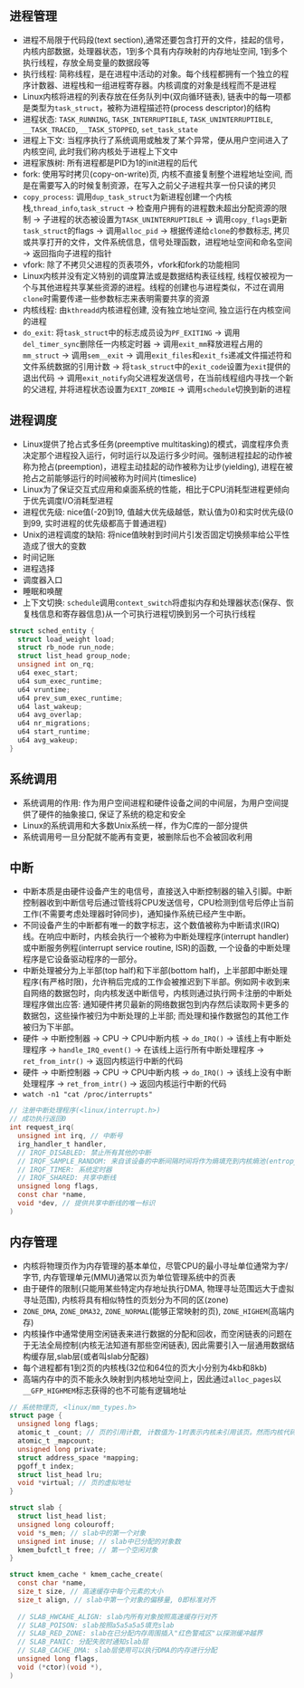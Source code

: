 ## 进程管理
- 进程不局限于代码段(text section),通常还要包含打开的文件，挂起的信号，内核内部数据，处理器状态，1到多个具有内存映射的内存地址空间, 1到多个执行线程，存放全局变量的数据段等
- 执行线程: 简称线程，是在进程中活动的对象。每个线程都拥有一个独立的程序计数器、进程栈和一组进程寄存器。内核调度的对象是线程而不是进程
- Linux内核将进程的列表存放在任务队列中(双向循环链表), 链表中的每一项都是类型为`task_struct`，被称为进程描述符(process descriptor)的结构
- 进程状态: `TASK_RUNNING`, `TASK_INTERRUPTIBLE`, `TASK_UNINTERRUPTIBLE`, `__TASK_TRACED`, `__TASK_STOPPED`, `set_task_state`
- 进程上下文: 当程序执行了系统调用或触发了某个异常，便从用户空间进入了内核空间, 此时我们称内核处于进程上下文中
- 进程家族树: 所有进程都是PID为1的init进程的后代
- fork: 使用写时拷贝(copy-on-write)页, 内核不直接复制整个进程地址空间, 而是在需要写入的时候复制资源，在写入之前父子进程共享一份只读的拷贝
- `copy_process`: 调用`dup_task_struct`为新进程创建一个内核栈,`thread_info`,`task_struct` -> 检查用户拥有的进程数未超出分配资源的限制 -> 子进程的状态被设置为`TASK_UNINTERRUPTIBLE` -> 调用`copy_flags`更新`task_struct`的flags -> 调用`alloc_pid` -> 根据传递给`clone`的参数标志, 拷贝或共享打开的文件，文件系统信息，信号处理函数，进程地址空间和命名空间 -> 返回指向子进程的指针
- vfork: 除了不拷贝父进程的页表项外，vfork和fork的功能相同
- Linux内核并没有定义特别的调度算法或是数据结构表征线程, 线程仅被视为一个与其他进程共享某些资源的进程。线程的创建也与进程类似，不过在调用`clone`时需要传递一些参数标志来表明需要共享的资源
- 内核线程: 由`kthreadd`内核进程创建, 没有独立地址空间, 独立运行在内核空间的进程
- `do_exit`: 将`task_struct`中的标志成员设为`PF_EXITING` -> 调用`del_timer_sync`删除任一内核定时器 -> 调用`exit_mm`释放进程占用的`mm_struct` -> 调用`sem__exit` -> 调用`exit_files`和`exit_fs`递减文件描述符和文件系统数据的引用计数 -> 将`task_struct`中的`exit_code`设置为`exit`提供的退出代码 -> 调用`exit_notify`向父进程发送信号，在当前线程组内寻找一个新的父进程, 并将进程状态设置为`EXIT_ZOMBIE` -> 调用`schedule`切换到新的进程

## 进程调度
- Linux提供了抢占式多任务(preemptive multitasking)的模式，调度程序负责决定那个进程投入运行，何时运行以及运行多少时间。强制进程挂起的动作被称为抢占(preemption)，进程主动挂起的动作被称为让步(yielding), 进程在被抢占之前能够运行的时间被称为时间片(timeslice)
- Linux为了保证交互式应用和桌面系统的性能，相比于CPU消耗型进程更倾向于优先调度I/O消耗型进程
- 进程优先级: nice值(-20到19, 值越大优先级越低，默认值为0)和实时优先级(0到99, 实时进程的优先级都高于普通进程)
- Unix的进程调度的缺陷: 将nice值映射到时间片引发否固定切换频率给公平性造成了很大的变数
- 时间记账
- 进程选择
- 调度器入口 
- 睡眠和唤醒
- 上下文切换: `schedule`调用`context_switch`将虚拟内存和处理器状态(保存、恢复栈信息和寄存器信息)从一个可执行进程切换到另一个可执行线程

```c
struct sched_entity {
  struct load_weight load;
  struct rb_node run_node;
  struct list_head group_node;
  unsigned int on_rq;
  u64 exec_start;
  u64 sum_exec_runtime;
  u64 vruntime;
  u64 prev_sum_exec_runtime;
  u64 last_wakeup;
  u64 avg_overlap;
  u64 nr_migrations;
  u64 start_runtime;
  u64 avg_wakeup;
}
```

## 系统调用
- 系统调用的作用: 作为用户空间进程和硬件设备之间的中间层，为用户空间提供了硬件的抽象接口, 保证了系统的稳定和安全
- Linux的系统调用和大多数Unix系统一样，作为C库的一部分提供
- 系统调用号一旦分配就不能再有变更，被删除后也不会被回收利用

## 中断
- 中断本质是由硬件设备产生的电信号，直接送入中断控制器的输入引脚。中断控制器收到中断信号后通过管线将CPU发送信号，CPU检测到信号后停止当前工作(不需要考虑处理器时钟同步)，通知操作系统已经产生中断。
- 不同设备产生的中断都有唯一的数字标志，这个数值被称为中断请求(IRQ)线。在响应中断时，内核会执行一个被称为中断处理程序(interrupt handler)或中断服务例程(interrupt service routine, ISR)的函数, 一个设备的中断处理程序是它设备驱动程序的一部分。
- 中断处理被分为上半部(top half)和下半部(bottom half)，上半部即中断处理程序(有严格时限)，允许稍后完成的工作会被推迟到下半部。例如网卡收到来自网络的数据包时，向内核发送中断信号，内核则通过执行网卡注册的中断处理程序做出应答: 通知硬件拷贝最新的网络数据包到内存然后读取网卡更多的数据包，这些操作被归为中断处理的上半部; 而处理和操作数据包的其他工作被归为下半部。
- 硬件 -> 中断控制器 -> CPU -> CPU中断内核 -> `do_IRQ()` -> 该线上有中断处理程序 -> `handle_IRQ_event()` -> 在该线上运行所有中断处理程序 -> `ret_from_intr()` -> 返回内核运行中断的代码
- 硬件 -> 中断控制器 -> CPU -> CPU中断内核 -> `do_IRQ()` -> 该线上没有中断处理程序 -> `ret_from_intr()` -> 返回内核运行中断的代码
- `watch -n1 "cat /proc/interrupts"`

```c
// 注册中断处理程序(<linux/interrupt.h>)
// 成功执行返回0
int request_irq(
  unsigned int irq, // 中断号
  irg_handler_t handler,
  // IRQF_DISABLED: 禁止所有其他的中断
  // IRQF_SAMPLE_RANDOM: 来自该设备的中断间隔时间将作为熵填充到内核熵池(entropy pool), 内核熵池负责提供从各种随机事件导出真正的随机数
  // IRQF_TIMER: 系统定时器
  // IRQF_SHARED: 共享中断线
  unsigned long flags,
  const char *name,
  void *dev, // 提供共享中断线的唯一标识
)
```

## 内存管理
- 内核将物理页作为内存管理的基本单位，尽管CPU的最小寻址单位通常为字/字节, 内存管理单元(MMU)通常以页为单位管理系统中的页表
- 由于硬件的限制(只能用某些特定内存地址执行DMA, 物理寻址范围远大于虚拟寻址范围), 内核将具有相似特性的页划分为不同的区(zone)
- `ZONE_DMA`, `ZONE_DMA32`, `ZONE_NORMAL`(能够正常映射的页), `ZONE_HIGHEM`(高端内存)
- 内核操作中通常使用空闲链表来进行数据的分配和回收，而空闲链表的问题在于无法全局控制(内核无法知道有那些空闲链表), 因此需要引入一层通用数据结构缓存层,slab层(或者叫slab分配器)
- 每个进程都有1到2页的内核栈(32位和64位的页大小分别为4kb和8kb)
- 高端内存中的页不能永久映射到内核地址空间上，因此通过`alloc_pages`以`__GFP_HIGHMEM`标志获得的也不可能有逻辑地址

```c
// 系统物理页, <linux/mm_types.h>
struct page {
  unsigned long flags;
  atomic_t _count; // 页的引用计数, 计数值为-1时表示内核未引用该页。然而内核代码不应直接检查_count的值，而应该调用page_count函数
  atomic_t _mapcount;
  unsigned long private;
  struct address_space *mapping;
  pgoff_t index;
  struct list_head lru;
  void *virtual; // 页的虚拟地址
}
```

```c
struct slab {
  struct list_head list;
  unsigned long colouroff;
  void *s_men; // slab中的第一个对象
  unsigned int inuse; // slab中已分配的对象数
  kmem_bufctl_t free; // 第一个空闲对象
}
```

```c
struct kmem_cache * kmem_cache_create(
  const char *name,
  size_t size, // 高速缓存中每个元素的大小
  size_t align, // slab中第一个对象的偏移量, 0即标准对齐
  
  // SLAB_HWCAHE_ALIGN: slab内所有对象按照高速缓存行对齐
  // SLAB_POISON: slab按照a5a5a5a5填充slab
  // SLAB_RED_ZONE: slab在已分配内存周围插入"红色警戒区"以探测缓冲越界
  // SLAB_PANIC: 分配失败时通知slab层
  // SLAB_CACHE_DMA: slab层使用可以执行DMA的内存进行分配
  unsigned long flags,
  void (*ctor)(void *),
)
```
